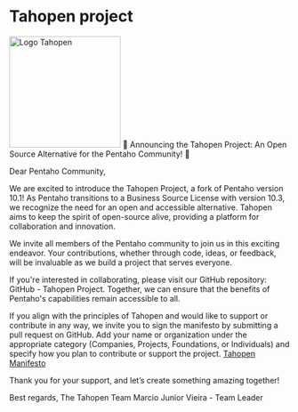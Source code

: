 # Tahopen project

<img src="[https://link-da-imagem.com/imagem.jpg](http://www.tahopen.org/tahopen.png)" alt="Logo Tahopen" width="200" height="200">
🌟 Announcing the Tahopen Project: An Open Source Alternative for the Pentaho Community! 🌟

Dear Pentaho Community,

We are excited to introduce the Tahopen Project, a fork of Pentaho version 10.1! As Pentaho transitions to a Business Source License with version 10.3, we recognize the need for an open and accessible alternative. Tahopen aims to keep the spirit of open-source alive, providing a platform for collaboration and innovation.

We invite all members of the Pentaho community to join us in this exciting endeavor. Your contributions, whether through code, ideas, or feedback, will be invaluable as we build a project that serves everyone.

If you're interested in collaborating, please visit our GitHub repository: GitHub - Tahopen Project. Together, we can ensure that the benefits of Pentaho's capabilities remain accessible to all.


If you align with the principles of Tahopen and would like to support or contribute in any way, we invite you to sign the manifesto by submitting a pull request on GitHub. Add your name or organization under the appropriate category (Companies, Projects, Foundations, or Individuals) and specify how you plan to contribute or support the project.
[Tahopen Manifesto](https://github.com/tahopen/manifesto)

Thank you for your support, and let’s create something amazing together!

Best regards,
The Tahopen Team
Marcio Junior Vieira - Team Leader 


